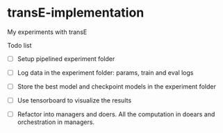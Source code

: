 # transE-implementation
My experiments with transE

Todo list
- [ ] Setup pipelined experiment folder
- [ ] Log data in the experiment folder: params, train and eval logs
- [ ] Store the best model and checkpoint models in the experiment folder
- [ ] Use tensorboard to visualize the results

- [ ] Refactor into managers and doers. All the computation in doears and orchestration in managers.
